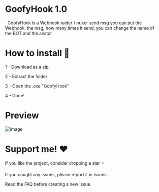 # GoofyHook 1.0

· GoofyHook is a Webhook raider / nuker send msg you can put the Webhook, the msg, how many times it send, you can change the name of the BOT and the avatar

# How to install 📄
1 - Download as a zip                                              

2 - Extract the folder                                              

3 - Open the .exe "GoofyHook"                                              

4 - Done!                                              

# Preview

![image](https://user-images.githubusercontent.com/127041554/223294438-69090737-8401-4f8c-9e8c-23f1f360b31b.png)

# Support me! ♥

If you like the project, consider dropping a star ⭐

If you caught any issues, please report it in issues.

Read the FAQ before creating a new issue.
